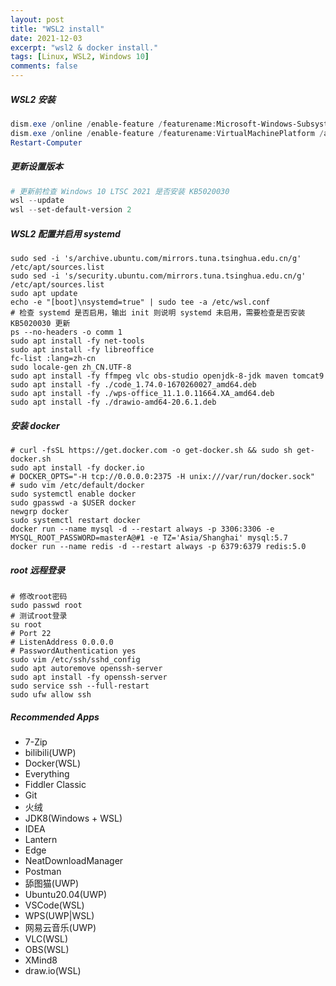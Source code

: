 ```yaml
---
layout: post
title: "WSL2 install"
date: 2021-12-03
excerpt: "wsl2 & docker install."
tags: [Linux, WSL2, Windows 10]
comments: false
---
```


##### WSL2 安装

```powershell
dism.exe /online /enable-feature /featurename:Microsoft-Windows-Subsystem-Linux /all /norestart
dism.exe /online /enable-feature /featurename:VirtualMachinePlatform /all /norestart
Restart-Computer
```

##### 更新设置版本

```powershell
# 更新前检查 Windows 10 LTSC 2021 是否安装 KB5020030
wsl --update
wsl --set-default-version 2
```

##### WSL2 配置并启用 systemd

```shell
sudo sed -i 's/archive.ubuntu.com/mirrors.tuna.tsinghua.edu.cn/g' /etc/apt/sources.list
sudo sed -i 's/security.ubuntu.com/mirrors.tuna.tsinghua.edu.cn/g' /etc/apt/sources.list
sudo apt update
echo -e "[boot]\nsystemd=true" | sudo tee -a /etc/wsl.conf
# 检查 systemd 是否启用，输出 init 则说明 systemd 未启用，需要检查是否安装 KB5020030 更新
ps --no-headers -o comm 1
sudo apt install -fy net-tools
sudo apt install -fy libreoffice
fc-list :lang=zh-cn
sudo locale-gen zh_CN.UTF-8
sudo apt install -fy ffmpeg vlc obs-studio openjdk-8-jdk maven tomcat9
sudo apt install -fy ./code_1.74.0-1670260027_amd64.deb
sudo apt install -fy ./wps-office_11.1.0.11664.XA_amd64.deb
sudo apt install -fy ./drawio-amd64-20.6.1.deb
```

##### 安装 docker

```shell
# curl -fsSL https://get.docker.com -o get-docker.sh && sudo sh get-docker.sh
sudo apt install -fy docker.io
# DOCKER_OPTS="-H tcp://0.0.0.0:2375 -H unix:///var/run/docker.sock"
# sudo vim /etc/default/docker
sudo systemctl enable docker
sudo gpasswd -a $USER docker
newgrp docker
sudo systemctl restart docker
docker run --name mysql -d --restart always -p 3306:3306 -e MYSQL_ROOT_PASSWORD=masterA@#1 -e TZ='Asia/Shanghai' mysql:5.7
docker run --name redis -d --restart always -p 6379:6379 redis:5.0
```

##### root 远程登录

```shell
# 修改root密码
sudo passwd root
# 测试root登录
su root
# Port 22
# ListenAddress 0.0.0.0
# PasswordAuthentication yes
sudo vim /etc/ssh/sshd_config
sudo apt autoremove openssh-server
sudo apt install -fy openssh-server
sudo service ssh --full-restart
sudo ufw allow ssh
```

##### Recommended Apps

- 7-Zip
- bilibili(UWP)
- Docker(WSL)
- Everything
- Fiddler Classic
- Git
- 火绒
- JDK8(Windows + WSL)
- IDEA
- Lantern
- Edge
- NeatDownloadManager
- Postman
- 舔图猫(UWP)
- Ubuntu20.04(UWP)
- VSCode(WSL)
- WPS(UWP|WSL)
- 网易云音乐(UWP)
- VLC(WSL)
- OBS(WSL)
- XMind8
- draw.io(WSL)

